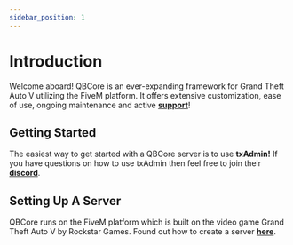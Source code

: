 ```yaml
---
sidebar_position: 1
---
```


# Introduction

Welcome aboard! QBCore is an ever-expanding framework for Grand Theft Auto V utilizing the FiveM platform. It offers extensive customization, ease of use, ongoing maintenance and active **[support](https://discord.gg/qbcore)**!

## Getting Started

The easiest way to get started with a QBCore server is to use **txAdmin!** If you have questions on how to use txAdmin then feel free to join their **[discord](https://discord.gg/r7d894sTHA)**.

## Setting Up A Server

QBCore runs on the FiveM platform which is built on the video game Grand Theft Auto V by Rockstar Games. Found out how to create a server **[here](installation.md)**.
